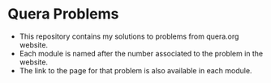 Quera Problems
===============

* This repository contains my solutions to problems from quera.org website.
* Each module is named after the number associated to the problem in the website.
* The link to the page for that problem is also available in each module.
